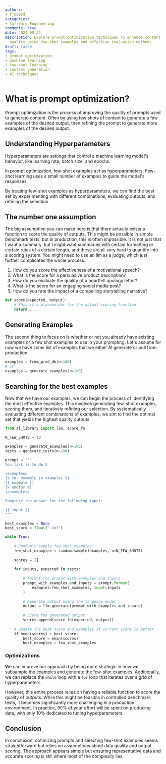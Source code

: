 ```yaml
---
authors:
- fjooord
categories:
- Software Engineering
comments: true
date: 2024-05-22
description: Explore prompt optimization techniques to enhance content generation
  quality using few-shot examples and effective evaluation methods.
draft: false
tags:
- prompt optimization
- machine learning
- few-shot learning
- content generation
- AI techniques
---
```


# What is prompt optimization?

Prompt optimization is the process of improving the quality of prompts used to generate content. Often by using few shots of context to generate a few examples of the desired output, then refining the prompt to generate more examples of the desired output.

<!-- more -->

## Understanding Hyperparameters

Hyperparameters are settings that control a machine learning model's behavior, like learning rate, batch size, and epochs.

In prompt optimization, few-shot examples act as hyperparameters. Few-shot learning uses a small number of examples to guide the model's responses.

By treating few-shot examples as hyperparameters, we can find the best set by experimenting with different combinations, evaluating outputs, and refining the selection.

## The number one assumption

The big assumption you can make here is that there actually exists a function to score the quality of outputs. This might be possible in simple benchmark tests, but in production, this is often impossible. It is not just that I want a summary, but I might want summaries with certain formatting or certain rules of a certain length, and these are all very hard to quantify into a scoring system. You might need to use an llm as a judge, which just further complicates the whole process. 

1. How do you score the effectiveness of a motivational speech?
2. What is the score for a persuasive product description?
3. How do you evaluate the quality of a heartfelt apology letter?
4. What is the score for an engaging social media post?
5. How do you rate the impact of a compelling storytelling narrative?

```python
def score(expected, output):
    # This is a placeholder for the actual scoring function
    return ...
```

## Generating Examples

The second thing to focus on is whether or not you already have existing examples or a few shot examples to use in your prompting. Let's assume for now we have some list of examples that we either AI generate or pull from production. 

```python
examples = from_prod_db(n=100)
# or 
examples = generate_examples(n=100)
```

## Searching for the best examples

Now that we have our examples, we can begin the process of identifying the most effective examples. This involves generating few-shot examples, scoring them, and iteratively refining our selection. By systematically evaluating different combinations of examples, we aim to find the optimal set that yields the highest quality outputs.

```python
from ai_library import llm, score_fn

N_FEW_SHOTS = 10

examples = generate_examples(n=100)
tests = generate_tests(n=100)

prompt = """
You task is to do X

<examples>
{% for example in examples %}
{{ example }}
{% endfor %}
</examples>

Compture the answer for the following input:

{{ input }}
"""

best_examples = None
best_score = float('-inf')

while True:
    
    # Randomly sample few-shot examples
    few_shot_examples = random.sample(examples, n=N_FEW_SHOTS)
    
    scores = []
    
    for inputs, expected in tests:
        
        # Format the prompt with examples and inputs
        prompt_with_examples_and_inputs = prompt.format(
            examples=few_shot_examples, input=inputs
        )
        
        # Generate output using the language model
        output = llm.generate(prompt_with_examples_and_inputs)
        
        # Score the generated output
        scores.append(score_fn(expected, output))
    
    # Update the best score and examples if current score is better
    if mean(scores) > best_score:
        best_score = mean(scores)
        best_examples = few_shot_examples
```

### Optimizations

We can improve our approach by being more strategic in how we subsample the examples and generate the few-shot examples. Additionally, we can replace the `while` loop with a `for` loop that iterates over a grid of hyperparameters.

However, this entire process relies on having a reliable function to score the quality of outputs. While this might be feasible in controlled benchmark tests, it becomes significantly more challenging in a production environment. In practice, 90% of your effort will be spent on producing data, with only 10% dedicated to tuning hyperparameters.

## Conclusion

In conclusion, optimizing prompts and selecting few-shot examples seems straightforward but relies on assumptions about data quality and output scoring. The approach appears simple but ensuring representative data and accurate scoring is still where most of the complexity lies.